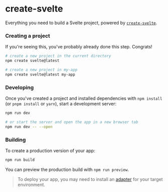 # create-svelte

Everything you need to build a Svelte project, powered by [`create-svelte`](https://github.com/sveltejs/kit/tree/master/packages/create-svelte).

### Creating a project

If you're seeing this, you've probably already done this step. Congrats!

```bash
# create a new project in the current directory
npm create svelte@latest

# create a new project in my-app
npm create svelte@latest my-app
```

### Developing

Once you've created a project and installed dependencies with `npm install` (or `pnpm install` or `yarn`), start a development server:

```bash
npm run dev

# or start the server and open the app in a new browser tab
npm run dev -- --open
```

### Building

To create a production version of your app:

```bash
npm run build
```

You can preview the production build with `npm run preview`.

> To deploy your app, you may need to install an [adapter](https://kit.svelte.dev/docs/adapters) for your target environment.
